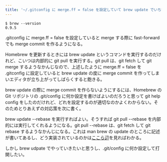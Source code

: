 ```yaml
---
title: '~/.gitconfig に merge.ff = false を設定していて brew update でいちいち merge commit ができてしまうのに飽きてしまったときにとりあえずやるやつ'
---
```


```
$ brew --version
0.9.5
```

.gitconfig に merge.ff = false を設定していると merge する際に fast-forward でも merge commit を作るようになる。

Homebrew を更新するときには brew update というコマンドを実行するのだけれど、こいつは内部的に git pull を実行する。git pull は、git fetch して git merge するようなかんじなので、上述したように merge.ff = false を .gitconfig に設定していると brew update の度に merge commit を作ってしまいエディタが立ち上がってしばらくすると飽きる。

brew update の際に merge commit を作らないようにするには、Homebrew の Git リポジトリの .git/config に何か設定を書けばよいのだろうと思って git help config をしたのだけれど、どれを設定するのが適切なのかよくわからない。そのためとりあえずの対応策を次に書く。

brew update --rebase を実行すればよい。そうすれば git pull --rebase を内部的には実行してくれるようになる。git pull --rebase は、git fetch して git rebase するようなかんじになる。これは man brew の update のところに記述が書いてあるし、どう実装されているのかは[ここら辺](https://github.com/Homebrew/homebrew/blob/b19824b3d8f0c89b0b47153242f362fcfec5ad90/Library/Homebrew/cmd/update.rb#L144)を見ればわかる。

しかし brew udpate でやっていきたいと思うし、.git/config に何か設定して打開したい。
